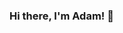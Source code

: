 ### Hi there, I'm Adam! 👋

<!--
**agray998/agray998** is a ✨ _special_ ✨ repository because its `README.md` (this file) appears on your GitHub profile.

Here are some ideas to get you started:

- 🔭 Hi, my name's Adam!
- 🌱 I’m currently learning DevOps
- 📫 Reach me at: a.gray.4797@gmail.com
-->

